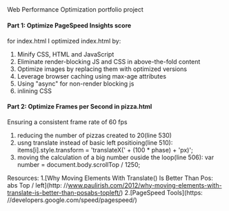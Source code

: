 ##
Web Performance Optimization portfolio project

#### Part 1: Optimize PageSpeed Insights score
for index.html
I optimized index.html by:
1. Minify CSS, HTML and JavaScript
2. Eliminate render-blocking JS and CSS in above-the-fold content
3. Optimize images by replacing them with optimized versions
4. Leverage browser caching using max-age attributes
5. Using "async" for non-render blocking js
6. inlining CSS

#### Part 2: Optimize Frames per Second in pizza.html
Ensuring a consistent frame rate of 60 fps
1. reducing the number of pizzas created to 20(line 530)
2. usng translate instead of basic left positioing(line 510):
    items[i].style.transform = 'translateX(' + (100 * phase) + 'px)';
3. moving the calculation of a big number ouside the loop(line 506):
    var number = document.body.scrollTop / 1250;

Resources:
1.[Why Moving Elements With Translate() Is Better Than Pos: abs Top / left](http: //www.paulirish.com/2012/why-moving-elements-with-translate-is-better-than-posabs-topleft/)
2.[PageSpeed Tools](https: //developers.google.com/speed/pagespeed/)